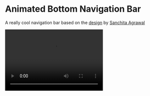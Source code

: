 # Animated Bottom Navigation Bar

A really cool navigation bar based on the
[design](https://www.behance.net/gallery/94842819/Animated-Tab-Bar) by
[Sanchita Agrawal](https://www.linkedin.com/in/sanchita-agrawal-829a5612b) 

<video src="demo.mp4" width="320" height="200" controls preload></video>
